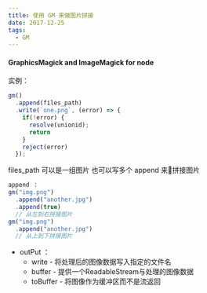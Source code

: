 ```yaml
---
title: 使用 GM 来做图片拼接
date: 2017-12-25
tags:
  - GM
---
```


#### GraphicsMagick and ImageMagick for node

实例：

```javascript
gm()
  .append(files_path)
  .write(`one.png`, (error) => {
    if(!error) {
      resolve(unionid);
      return
    }
    reject(error)
  });
```
files_path 可以是一组图片
也可以写多个 append 来拼接图片

```javascript
append ：
gm("img.png")
  .append("another.jpg")
  .append(true)
  // 从左到右拼接图片
gm("img.png")
  .append("another.jpg")
  // 从上到下拼接图片
```

* outPut ：
    * write - 将处理后的图像数据写入指定的文件名
    * buffer - 提供一个ReadableStream与处理的图像数据
    * toBuffer - 将图像作为缓冲区而不是流返回